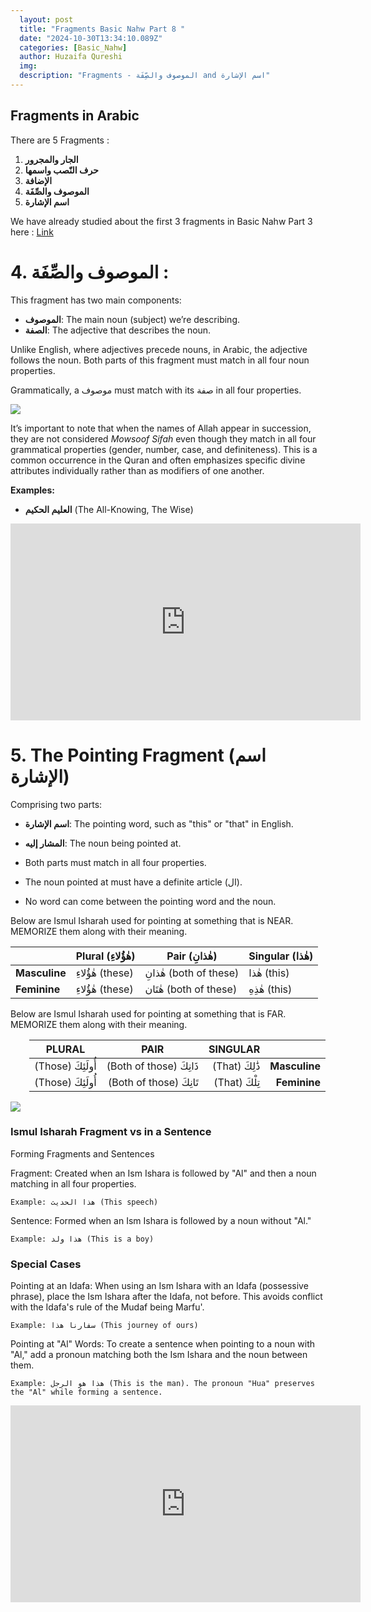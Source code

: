 ```yaml
---
  layout: post
  title: "Fragments Basic Nahw Part 8 "
  date: "2024-10-30T13:34:10.089Z"
  categories: [Basic_Nahw]
  author: Huzaifa Qureshi
  img: 
  description: "Fragments - الموصوف والصِّفَة and اسم الإشارة"
---
```



## Fragments in Arabic  

There are 5 Fragments :

1. **الجار والمجرور**
2. **حرف النّصب واسمها**
3. **الإضافة**
4. **الموصوف والصِّفَة**
5. **اسم الإشارة**


We have already studied about the first 3 fragments in Basic Nahw Part 3 here : [Link](https://blogs.arabicpathway.site/basic_nahw/2024/09/24/Basic-Nahw-Part-3.html)

# 4. الموصوف والصِّفَة :  

This fragment has two main components:

- **الموصوف**: The main noun (subject) we’re describing.
- **الصفة**: The adjective that describes the noun.

Unlike English, where adjectives precede nouns, in Arabic, the adjective follows the noun. Both parts of this fragment must match in all four noun properties.

Grammatically, a موصوف must match with its صفة in all four properties.


![](https://i.imgur.com/yGws7Qj.png)



It’s important to note that when the names of Allah appear in succession, they are not considered *Mowsoof Sifah* even though they match in all four grammatical properties (gender, number, case, and definiteness). This is a common occurrence in the Quran and often emphasizes specific divine attributes individually rather than as modifiers of one another.

**Examples:**
- **العليم الحكيم** (The All-Knowing, The Wise)


<iframe class="video" width="560" height="315" src="https://www.youtube.com/embed/dWr6btVt5gk?si=RpcqyUfnrznJ6LLJ" title="YouTube video player" frameborder="0" allow="accelerometer; autoplay; clipboard-write; encrypted-media; gyroscope; picture-in-picture; web-share" referrerpolicy="strict-origin-when-cross-origin" allowfullscreen></iframe>


# 5. The Pointing Fragment (اسم الإشارة)

Comprising two parts:

- **اسم الإشارة**: The pointing word, such as "this" or "that" in English.
- **المشار إليه**: The noun being pointed at.

- Both parts must match in all four properties.
- The noun pointed at must have a definite article (ال).
- No word can come between the pointing word and the noun.

Below are Ismul Isharah used for pointing at something that is NEAR. MEMORIZE them along with their meaning.


<table>
  <thead>
    <tr>
      <th><br></th><th><strong>Plural (هٰؤُلاءِ)</strong></th>
      <th><strong>Pair (هٰذانِ)</strong></th>
      <th><strong>Singular (هٰذا)</strong></th>
    </tr>
  </thead>

  <tbody>
    <tr>
      <td><strong>Masculine</strong></td>
      <td>هٰؤُلاءِ (these)</td>
      <td>هٰذانِ (both of these)</td>
      <td>هٰذا (this)</td>
    </tr>
    <tr>
      <td><strong>Feminine</strong></td>
      <td>هٰؤُلاءِ (these)</td>
      <td>هٰتَان (both of these)</td>
      <td>هٰذِهِ (this)</td>
    </tr>
  </tbody>
</table>

Below are Ismul Isharah used for pointing at something that is FAR. MEMORIZE them along with their meaning.

<table dir="rtl">
  <thead>
    <tr>
      <th></th>
      <th><strong>SINGULAR</strong></th>
      <th><strong>PAIR</strong></th>
      <th><strong>PLURAL</strong></th>
    </tr>
  </thead>
  <tbody>
    <tr>
      <td><strong>Masculine</strong></td>
      <td>ذَٰلِكَ (That)</td>
      <td>ذَانِكَ (Both of those)</td>
      <td>أُولَئِكَ (Those)</td>
    </tr>
    <tr>
      <td><strong>Feminine</strong></td>
      <td>تِلْكَ (That)</td>
      <td>تَانِكَ (Both of those)</td>
      <td>أُولَئِكَ (Those)</td>
    </tr>
  </tbody>
</table>


![](https://i.imgur.com/2qOiZ8B.png)


### Ismul Isharah Fragment vs in a Sentence

Forming Fragments and Sentences

  Fragment: Created when an Ism Ishara is followed by "Al" and then a noun matching in all four properties.
    
    Example: هذا الحديث (This speech)

  Sentence: Formed when an Ism Ishara is followed by a noun without "Al."
    
    Example: هذا ولد (This is a boy)


### Special Cases

  Pointing at an Idafa: When using an Ism Ishara with an Idafa (possessive phrase), place the Ism Ishara after the Idafa, not before. This avoids conflict with the Idafa's rule of the Mudaf being Marfu'.

    Example: سفارنا هذا (This journey of ours)

  Pointing at "Al" Words: To create a sentence when pointing to a noun with "Al," add a pronoun matching both the Ism Ishara and the noun between them.

    Example: هذا هو الرجل (This is the man). The pronoun "Hua" preserves the "Al" while forming a sentence.


<iframe class="video" width="560" height="315" src="https://www.youtube.com/embed/IYkIGJwgWRE?si=JOSAfE5hcYM3lwup" title="YouTube video player" frameborder="0" allow="accelerometer; autoplay; clipboard-write; encrypted-media; gyroscope; picture-in-picture; web-share" referrerpolicy="strict-origin-when-cross-origin" allowfullscreen></iframe>